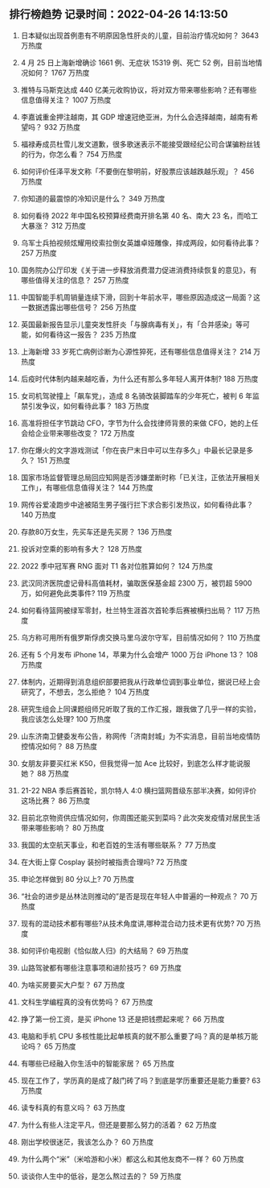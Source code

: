 
## 排行榜趋势 记录时间：2022-04-26 14:13:50
  
  1. 日本疑似出现首例患有不明原因急性肝炎的儿童，目前治疗情况如何？ 3643 万热度
    
  2. 4 月 25 日上海新增确诊 1661 例、无症状 15319 例、死亡 52 例，目前当地情况如何？ 1767 万热度
    
  3. 推特与马斯克达成 440 亿美元收购协议，将对双方带来哪些影响？还有哪些信息值得关注？ 1007 万热度
    
  4. 李嘉诚重金押注越南，其 GDP 增速冠绝亚洲，为什么会选择越南，越南有希望吗？ 932 万热度
    
  5. 福禄寿成员杜雪儿发文道歉，很多歌迷表示不能接受跟经纪公司合谋骗粉丝钱的行为，你怎么看？ 754 万热度
    
  6. 如何评价任泽平发文称「不要倒在黎明前，好股票应该越跌越乐观」？ 456 万热度
    
  7. 你知道的最震惊的冷知识是什么？ 349 万热度
    
  8. 如何看待 2022 年中国名校预算经费南开排名第 40 名、南大 23 名，而哈工大暴涨？ 312 万热度
    
  9. 乌军士兵拍视频炫耀用绞索拉倒女英雄卓娅雕像，摔成两段，如何看待此事？ 257 万热度
    
  10. 国务院办公厅印发《关于进一步释放消费潜力促进消费持续恢复的意见》，有哪些值得关注的信息？ 257 万热度
    
  11. 中国智能手机周销量连续下滑，回到十年前水平，哪些原因造成这一局面？这一数据透露出哪些信号？ 256 万热度
    
  12. 英国最新报告显示儿童突发性肝炎「与腺病毒有关」，有「合并感染」等可能，如何看待这一报告？ 235 万热度
    
  13. 上海新增 33 岁死亡病例诊断为心源性猝死，还有哪些信息值得关注？ 214 万热度
    
  14. 后疫时代体制内越来越吃香，为什么还有那么多年轻人离开体制? 188 万热度
    
  15. 女司机驾驶撞上「飙车党」，造成 8 名骑改装脚踏车的少年死亡，被判 6 年监禁引发争议，如何看待此事？ 183 万热度
    
  16. 高准将担任字节跳动 CFO，字节为什么会找律师背景的来做 CFO，她的上任会给企业带来哪些改变？ 172 万热度
    
  17. 你在爆火的文字游戏测试「你在丧尸末日中可以生存多久」中最长记录是多久？ 151 万热度
    
  18. 国家市场监督管理总局回应知网是否涉嫌垄断时称「已关注，正依法开展相关工作」，有哪些信息值得关注？ 144 万热度
    
  19. 网传谷爱凌跑步中途被陌生男子强行拦下求合影引发热议，如何看待此事？ 140 万热度
    
  20. 存款80万女生，先买车还是先买房？ 136 万热度
    
  21. 投诉对空乘的影响有多大？ 128 万热度
    
  22. 2022 季中冠军赛 RNG 面对 T1 各对位胜算如何？ 124 万热度
    
  23. 武汉同济医院虚记骨科高值耗材，骗取医保基金超 2300 万，被罚超 5900 万，如何避免此类事件? 119 万热度
    
  24. 如何看待篮网被绿军零封，杜兰特生涯首次首轮季后赛被横扫出局？ 117 万热度
    
  25. 乌方称可用所有俄罗斯俘虏交换马里乌波尔守军，目前情况如何？ 110 万热度
    
  26. 还有 5 个月发布 iPhone 14，苹果为什么会增产 1000 万台 iPhone 13？ 108 万热度
    
  27. 体制内，近期得到消息组织部要把我从行政单位调到事业单位，据说已经上会研究了，不想去，怎么拒绝？ 104 万热度
    
  28. 研究生组会上同课题组师兄听取了我的工作汇报，跟我做了几乎一样的实验，我应该怎么处理? 100 万热度
    
  29. 山东济南卫健委发布公告，称网传「济南封城」为不实消息，目前当地疫情防控情况如何？ 88 万热度
    
  30. 女朋友非要买红米 K50，但我觉得一加 Ace 比较好，到底怎么样才能说服她？ 88 万热度
    
  31. 21-22 NBA 季后赛首轮，凯尔特人 4:0 横扫篮网晋级东部半决赛，如何评价这场比赛？ 86 万热度
    
  32. 目前北京物资供应情况如何，你周围还能买到菜吗？此次突发疫情对居民生活带来哪些影响？ 80 万热度
    
  33. 我国的太空航天事业，和老百姓的生活有哪些联系？ 77 万热度
    
  34. 在大街上穿 Cosplay 装扮时被指责合理吗? 72 万热度
    
  35. 申论怎样做到 80 分以上? 70 万热度
    
  36. “社会的进步是丛林法则推动的”是否是现在年轻人中普遍的一种观点？ 70 万热度
    
  37. 现有的混动技术都有哪些?从技术角度讲,哪种混合动力技术更有优势? 70 万热度
    
  38. 如何评价电视剧《恰似故人归》的大结局？ 69 万热度
    
  39. 山路驾驶都有哪些注意事项和进阶技巧？ 69 万热度
    
  40. 为啥买房要买大户型？ 67 万热度
    
  41. 文科生学编程真的没有优势吗？ 67 万热度
    
  42. 挣了第一份工资，是买 iPhone 13 还是把钱攒起来呢？ 66 万热度
    
  43. 电脑和手机 CPU 多核性能比起单核真的就不那么重要了吗？真的是单核万能论吗？ 65 万热度
    
  44. 有哪些已经融入你生活中的智能家居？ 65 万热度
    
  45. 现在工作了，学历真的是成了敲门砖了吗？到底是学历重要还是能力重要? 63 万热度
    
  46. 读专科真的有意义吗？ 63 万热度
    
  47. 为什么有些人注定平凡，但还是要那么努力的活着？ 62 万热度
    
  48. 刚出学校很迷茫，我该怎么办？ 60 万热度
    
  49. 为什么两个“米”（米哈游和小米）都这么和其他友商不一样？ 60 万热度
    
  50. 谈谈你人生中的低谷，是怎么熬过去的？ 59 万热度
    